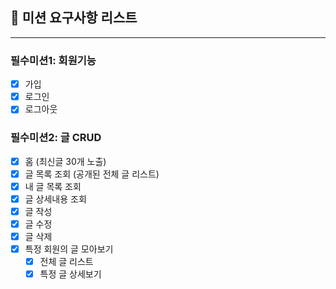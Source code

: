 ## 📌 미션 요구사항 리스트

---

### 필수미션1: 회원기능

 - [x] 가입
 - [x] 로그인
 - [x] 로그아웃

### 필수미션2: 글 CRUD

 - [x] 홈 (최신글 30개 노출)
 - [x] 글 목록 조회 (공개된 전체 글 리스트)
 - [x] 내 글 목록 조회
 - [x] 글 상세내용 조회 
 - [x] 글 작성
 - [x] 글 수정
 - [x] 글 삭제
 - [x] 특정 회원의 글 모아보기
   - [x] 전체 글 리스트
   - [x] 특정 글 상세보기